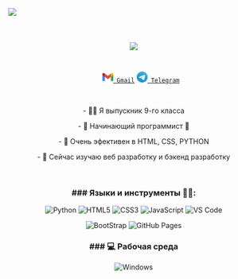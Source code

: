 <a href="https://www.github.com/amrikhudo" target="_blank" rel="noreferrer"><img
src="https://img.shields.io/github/followers/amrikhudo?logo=github&style=for-the-badge&color=0891b2&labelColor=1c1917" /></a>


<h1 align="center">
  <a href="https://git.io/typing-svg">
    <img src="https://readme-typing-svg.herokuapp.com/?lines=Всем+привет!+👋;Я+Бугдиев+Амрихудо....;Приятно+познакомиться!&center=true&size=30">
  </a>
</h1>

<p align="center">
  <code>
    <a href="mailto:bugdievamrihudo@gmail.com" title="Gmail"><img width="22" src="https://github.com/manjotsidhu/manjotsidhu/blob/master/icons/Gmail.png"> Gmail</a></code>
    <code><a href="https://t.me/B_Amrikhudo" title="Gmail"><img width="22" src="https://github.com/manjotsidhu/manjotsidhu/blob/master/icons/Telegram.png"> Telegram</a></code>
</p>

<br />

<div align="center"><p>- 👨‍🎓 Я выпускник 9-го класса</p>
<p>- 🌱 Начинающий программист 🚀</p>
<p>- 🔭 Очень эфективен в HTML, CSS, PYTHON</p>
<p>- 🌱 Сейчас изучаю веб разработку и бэкенд разработку</p>
</div>

<br />

<div align="center">
  <h3>### Языки и инструменты 🧩🚀:</h3>

![Python](https://img.shields.io/badge/Python-323330?style=for-the-badge&logo=python&logoColor=blue)
![HTML5](https://img.shields.io/badge/HTML5-E34F26?style=for-the-badge&logo=html5&logoColor=white)
![CSS3](https://img.shields.io/badge/CSS3-1572B6?style=for-the-badge&logo=css3&logoColor=white)
![JavaScript](https://img.shields.io/badge/JavaScript-323330?style=for-the-badge&logo=javascript&logoColor=F7DF1E)
![VS Code](https://img.shields.io/badge/Visual_Studio_Code-blue?style=for-the-badge&logo=visual%20studio%20code&logoColor=white)

![BootStrap](https://img.shields.io/badge/Bootstrap-violet?style=for-the-badge&logo=bootstrap&logoColor=white)
![GitHub Pages](https://img.shields.io/badge/GitHub_Pages-100000?style=for-the-badge&logo=github&logoColor=white)


<div align="center">
  <h3>### 💻 Рабочая среда</h3>

![Windows](https://img.shields.io/badge/Windows-0078D6?style=for-the-badge&logo=windows&logoColor=white)
</div>
